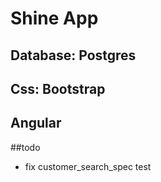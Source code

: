 # Shine App


## Database: Postgres
## Css: Bootstrap
## Angular

##todo

 - fix customer_search_spec test